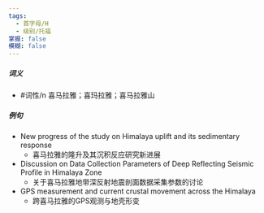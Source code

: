 ```yaml
---
tags:
  - 首字母/H
  - 级别/托福
掌握: false
模糊: false
---
```

##### 词义
- #词性/n  喜马拉雅；喜玛拉雅；喜马拉雅山
##### 例句
- New progress of the study on Himalaya uplift and its sedimentary response
	- 喜马拉雅的隆升及其沉积反应研究新进展
- Discussion on Data Collection Parameters of Deep Reflecting Seismic Profile in Himalaya Zone
	- 关于喜马拉雅地带深反射地震剖面数据采集参数的讨论
- GPS measurement and current crustal movement across the Himalaya
	- 跨喜马拉雅的GPS观测与地壳形变
